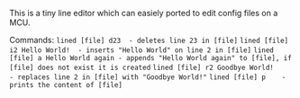 This is a tiny line editor which can easiely ported to edit config files on a MCU.

Commands:
	``lined [file] d23	- deletes line 23 in [file]``
	``lined [file] i2 Hello World!	- inserts "Hello World" on line 2 in [file]``
	``lined [file] a Hello World again - appends "Hello World again" to [file], if [file] does not exist it is created``
	``lined [file] r2 Goodbye World!	- replaces line 2 in [file] with "Goodbye World!"``
	``lined [file] p	- prints the content of [file]``
